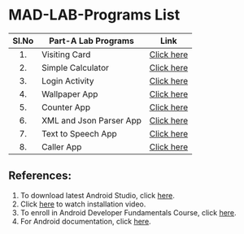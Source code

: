 # MAD-LAB-Programs List

| Sl.No | Part-A Lab Programs | Link |
|:---:|--|--|
| 1. | Visiting Card | [Click here](https://github.com/Raghuvorkady/MAD-LAB-Programs/tree/main/p1-VisitingCard/) |
| 2. | Simple Calculator | [Click here](https://github.com/Raghuvorkady/MAD-LAB-Programs/tree/main/p2-SimpleCalculator/) |
| 3. | Login Activity | [Click here](https://github.com/Raghuvorkady/MAD-LAB-Programs/tree/main/p3-LoginActivity/) |
| 4. | Wallpaper App | [Click here](https://github.com/Raghuvorkady/MAD-LAB-Programs/tree/main/p4-WallpaperApp/) |
| 5. | Counter App | [Click here](https://github.com/Raghuvorkady/MAD-LAB-Programs/tree/main/p5-CounterApp/) |
| 6. | XML and Json Parser App | [Click here](https://github.com/Raghuvorkady/MAD-LAB-Programs/tree/main/p6-ParsingXmlAndJson/) |
| 7. | Text to Speech App | [Click here](https://github.com/Raghuvorkady/MAD-LAB-Programs/tree/main/p7-TextToSpeechApp/) |
| 8. | Caller App | [Click here](https://github.com/Raghuvorkady/MAD-LAB-Programs/tree/main/p8-CallAndSaveApp/) |
  
## References:
1. To download latest Android Studio, click [here](https://developer.android.com/studio).
2. Click [here](https://youtu.be/0zx_eFyHRU0?t=371) to watch installation video.
2. To enroll in Android Developer Fundamentals Course, click [here](https://developer.android.com/courses/fundamentals-training/overview-v2).
3. For Android documentation, click [here](https://developer.android.com/guide).
